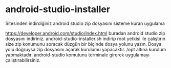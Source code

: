 # android-studio-installer
Sitesinden indirdiğiniz android studio zip dosyasını sisteme kuran uygulama

https://developer.android.com/studio/index.html buradan android studio zip dosyasını indiriniz.
android-studio-installer.sh indirip root yetkisi ile çalıştırın size zip konumunu soracak düzgün bir biçinde dosya yolunu yazın. Dosya yolu doğruysa zip dosyasını açarak kurulumu yapacaktır.
/opt altına kurulum yapmaktadır. android-studio komutunu terminale girerek uygulamayı çalıştırabilirsiniz.
